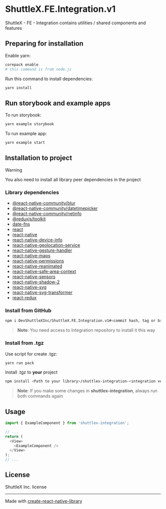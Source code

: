 # ShuttleX.FE.Integration.v1

ShuttleX - FE - Integration contains utilities / shared components and features

## Preparing for installation

Enable yarn:

```sh
corepack enable
# this command is from node.js
```

Run this command to install dependencies:

```sh
yarn install
```

## Run storybook and example apps

To run storybook:

```sh
yarn example storybook
```

To run example app:

```sh
yarn example start
```

## Installation to project

> [!WARNING]
> You also need to install all library peer dependencies in the project

### Library dependencies

- [@react-native-community/blur](https://www.npmjs.com/package/@react-native-community/blur)
- [@react-native-community/datetimepicker](https://www.npmjs.com/package/@react-native-community/datetimepicker)
- [@react-native-community/netinfo](https://www.npmjs.com/package/@react-native-community/netinfo)
- [@reduxjs/toolkit](https://www.npmjs.com/package/@reduxjs/toolkit)
- [date-fns](https://www.npmjs.com/package/date-fns)
- [react](https://www.npmjs.com/package/react)
- [react-native](https://www.npmjs.com/package/react-native)
- [react-native-device-info](https://www.npmjs.com/package/react-native-device-info)
- [react-native-geolocation-service](https://www.npmjs.com/package/react-native-geolocation-service)
- [react-native-gesture-handler](https://www.npmjs.com/package/react-native-gesture-handler)
- [react-native-maps](https://www.npmjs.com/package/react-native-maps)
- [react-native-permissions](https://www.npmjs.com/package/react-native-permissions)
- [react-native-reanimated](https://www.npmjs.com/package/react-native-reanimated)
- [react-native-safe-area-context](https://www.npmjs.com/package/react-native-safe-area-context)
- [react-native-sensors](https://www.npmjs.com/package/react-native-sensors)
- [react-native-shadow-2](https://www.npmjs.com/package/react-native-shadow-2)
- [react-native-svg](https://www.npmjs.com/package/react-native-svg)
- [react-native-svg-transformer](https://www.npmjs.com/package/react-native-svg-transformer)
- [react-redux](https://www.npmjs.com/package/react-redux)

### Install from GitHub

```sh
npm i DevShuttleXInc/ShuttleX.FE.Integration.v1#<commit hash, tag or branch name>
```

> **Note**: You need access to Integration repository to install it this way

### Install from .tgz

Use script for create .tgz:

```sh
yarn run pack
```

Install .tgz to **your** project

```sh
npm install <Path to your library>/shuttlex-integration-<integration version>.tgz
```

> **Note**: If you make some changes in **shuttlex-integration**, always run both commands again

## Usage

```js
import { ExampleComponent } from 'shuttlex-integration';

// ...
return (
  <View>
    <ExampleComponent />
  </View>
);
// ...
```

## License

ShuttleX Inc. license

---

Made with [create-react-native-library](https://github.com/callstack/react-native-builder-bob)
